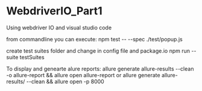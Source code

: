 # WebdriverIO_Part1
Using webdriver IO and visual studio code

from commandline you can execute:
npm test -- --spec ./test/popup.js

create test suites folder and change in config file and  package.io
npm run --suite testSuites

To display and genearte alure reports:
allure generate allure-results --clean -o allure-report && allure open allure-report
or
allure generate allure-results/ --clean && allure open -p 8000
